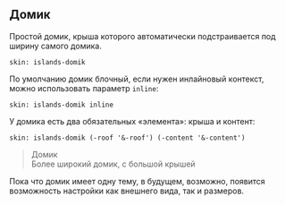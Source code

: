 ---
---

## Домик

Простой домик, крыша которого автоматически подстраивается под ширину самого домика.

    skin: islands-domik

По умолчанию домик блочный, если нужен инлайновый контекст, можно использовать параметр `inline`:

    skin: islands-domik inline

У домика есть два обязательных «элемента»: крыша и контент:

    skin: islands-domik (-roof '&-roof') (-content '&-content')

> <div class="domik">
>     <div class="domik-roof"></div>
>     <div class="domik-content">
>         Домик
>     </div>
> </div>
>
> <div class="domik">
>     <div class="domik-roof"></div>
>     <div class="domik-content">
>         Более широкий домик, с большой крышей
>     </div>
> </div>
>
> <div class="example:domik"></div>

Пока что домик имеет одну тему, в будущем, возможно, появится возможность настройки как внешнего вида, так и размеров.
